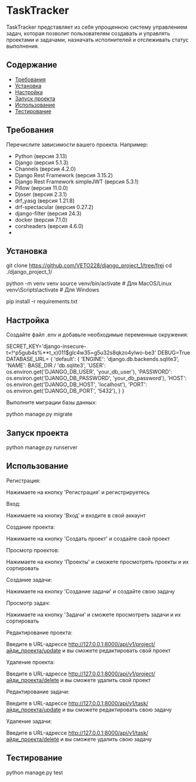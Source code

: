 # TaskTracker

TaskTracker представляет из себя упрощенною систему управлением задач, которая позволит
пользователям создавать и управлять проектами и задачами, назначать исполнителей и
отслеживать статус выполнения.

## Содержание

- [Требования](#требования)
- [Установка](#установка)
- [Настройка](#настройка)
- [Запуск проекта](#запуск-проекта)
- [Использование](#использование)
- [Тестирование](#тестирование)


## Требования

Перечислите зависимости вашего проекта. Например:

- Python (версия 3.13)
- Django (версия 5.1.3)
- Channels (версия 4.2.0)
- Django Rest Framework (версия 3.15.2)
- Django Rest Framework simpleJWT (версия 5.3.1)
- Pillow (версия 11.0.0)
- Djoser (версия 2.3.1)
- drf_yasg (версия 1.21.8)
- drf-spectacular (версия 0.27.2)
- django-filter (версия 24.3)
- docker (версия 7.1.0)
- corsheaders (версия 4.6.0)
- 

## Установка
git clone https://github.com/VETO228/django_project_1/tree/frei
cd ./django_project_1/

python -m venv venv
source venv/bin/activate  # Для MacOS/Linux
venv\Scripts\activate  # Для Windows

pip install -r requirements.txt

## Настройка

Создайте файл .env и добавьте необходимые переменные окружения:

SECRET_KEY='django-insecure-t=!^p5gub4s%**t_x)011$glc4w35=g5u32s8qkzo4ylwo-be3'
DEBUG=True
DATABASE_URL= {
        'default': {
            'ENGINE': 'django.db.backends.sqlite3',
            'NAME': BASE_DIR / 'db.sqlite3',
            'USER': os.environ.get('DJANGO_DB_USER', 'your_db_user'),
            'PASSWORD': os.environ.get('DJANGO_DB_PASSWORD', 'your_db_password'),
            'HOST': os.environ.get('DJANGO_DB_HOST', 'localhost'),
            'PORT': os.environ.get('DJANGO_DB_PORT', '5432'),
        } 
    }

Выполните миграции базы данных:

python manage.py migrate

## Запуск проекта

python manage.py runserver

## Использование

Регистрация:

Нажимаете на кнопку 'Регистрация' и регистрируетесь

Вход:

Нажимаете на кнопку 'Вход' и входите в свой аккаунт

Создание проекта:

Нажимаете на кнопку 'Создать проект' и создайте свой проект

Просмотр проектов:

Нажимаете на кнопку 'Проекты' и сможете просмотреть проекты и их сортировать

Создание задачи:

Нажимаете на кнопку 'Создание задачи' и создайте свою задачу

Просмотр задач:

Нажимаете на кнопку 'Задачи' и сможете просмотреть задачи и их сортировать

Редактирование проекта:

Введите в URL-адрессе
http://127.0.0.1:8000/api/v1/project/айди_проекта/update
и вы сможете редактировать свой проект

Удаление проекта:

Введите в URL-адрессе
http://127.0.0.1:8000/api/v1/project/айди_проекта/delete
и вы сможете удалить свой проект

Редактирование задачи:

Введите в URL-адрессе
http://127.0.0.1:8000/api/v1/task/айди_проекта/update
и вы сможете редактировать свою задачу

Удаление задачи:

Введите в URL-адрессе
http://127.0.0.1:8000/api/v1/task/айди_проекта/delete
и вы сможете удалить свою задачу

## Тестирование

python manage.py test